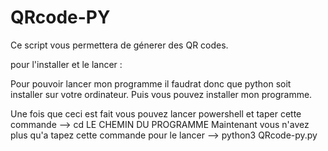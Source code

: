 # QRcode-PY

Ce script vous permettera de génerer des QR codes.

pour l'installer et le lancer :

Pour pouvoir lancer mon programme il faudrat donc que python soit installer sur votre ordinateur. 
Puis vous pouvez installer mon programme. 

Une fois que ceci est fait vous pouvez lancer powershell et taper cette commande --> cd LE CHEMIN DU PROGRAMME 
Maintenant vous n'avez plus qu'a tapez cette commande pour le lancer --> python3 QRcode-py.py
